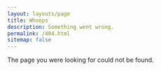 ```yaml
---
layout: layouts/page
title: Whoops
description: Something went wrong.
permalink: /404.html
sitemap: false
---
```


The page you were looking for could not be found.